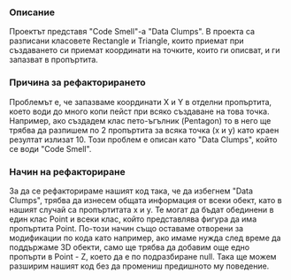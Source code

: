 ﻿### Описание
Проектът представя "Code Smell"-а "Data Clumps". 
В проекта са разписани класовете Rectangle и Triangle, които приемат при създаването си 
приемат координати на точките, които ги описват, и ги запазват в пропъртита.

### Причина за рефакторирането
Проблемът е, че запазваме координати X и Y в отделни пропъртита, което води до много копи пейст при всяко създаване на това точка.
Например, ако създадем клас пето-ъгълник (Pentagon) то в него ще трябва да разпишем по 2 пропъртита за всяка точка (x и y) като краен резултат излизат 10.
Този проблем е описан като "Data Clumps", който се води "Code Smell".

### Начин на рефакториране
За да се рефакторираме нашият код така, че да избегнем "Data Clumps", трябва да изнесем общата информация от всеки обект, като в нашият случай са
пропъртитата x и y. Те могат да бъдат обединени в един клас Point и всеки клас, който представлява фигура да има пропъртита Point.
По-този начин също оставаме отворени за модификации по кода като например, ако имаме нужда след време да поддържаме 3D обекти, само ще трябва да добавим
още едно пропърти в Point - Z, което да е по подразбиране null. Така ще можем разширим нашият код без да промениш предишното му поведение.
